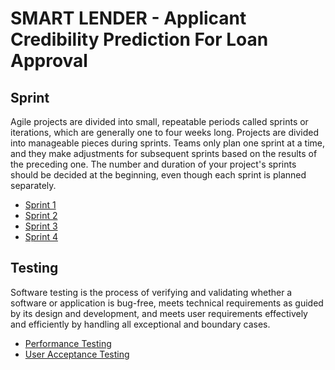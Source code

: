 # SMART LENDER - Applicant Credibility Prediction For Loan Approval

## Sprint

Agile projects are divided into small, repeatable periods called sprints or iterations, which are generally one to four weeks long. Projects are divided into manageable pieces during sprints. Teams only plan one sprint at a time, and they make adjustments for subsequent sprints based on the results of the preceding one. The number and duration of your project's sprints should be decided at the beginning, even though each sprint is planned separately.

- [Sprint 1](https://github.com/IBM-EPBL/IBM-Project-43797-1660719685/tree/main/Project%20Development%20Phase/Sprint%201)
- [Sprint 2](https://github.com/IBM-EPBL/IBM-Project-43797-1660719685/tree/main/Project%20Development%20Phase/Sprint%202)
- [Sprint 3](https://github.com/IBM-EPBL/IBM-Project-43797-1660719685/tree/main/Project%20Development%20Phase/Sprint%203)
- [Sprint 4](https://github.com/IBM-EPBL/IBM-Project-43797-1660719685/tree/main/Project%20Development%20Phase/Sprint%204)

## Testing

Software testing is the process of verifying and validating whether a software or application is bug-free, meets technical requirements as guided by its design and development, and meets user requirements effectively and efficiently by handling all exceptional and boundary cases.

- [Performance Testing](https://github.com/IBM-EPBL/IBM-Project-43797-1660719685/blob/main/Project%20Development%20Phase/Performance%20Testing/Performance%20Testing.pdf)
- [User Acceptance Testing](https://github.com/IBM-EPBL/IBM-Project-43797-1660719685/blob/main/Project%20Development%20Phase/User%20Acceptance%20Testing/Testcases%20Report.xlsx)
